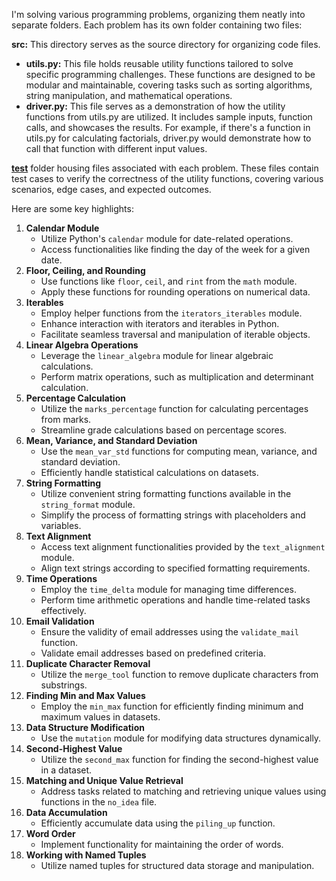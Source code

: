 I'm solving various programming problems, organizing them neatly into separate folders. Each problem has its own folder containing two files:



<strong>src:</strong> This directory serves as the source directory for organizing code files.

<ul>
  <li><strong>utils.py:</strong> This file holds reusable utility functions tailored to solve specific programming challenges. These functions are designed to be modular and maintainable, covering tasks such as sorting algorithms, string manipulation, and mathematical operations.</li>
  
  <li><strong>driver.py:</strong> This file serves as a demonstration of how the utility functions from utils.py are utilized. It includes sample inputs, function calls, and showcases the results. For example, if there's a function in utils.py for calculating factorials, driver.py would demonstrate how to call that function with different input values.</li>
</ul>

<strong><u>test</u></strong> folder housing files associated with each problem. These files contain test cases to verify the correctness of the utility functions, covering various scenarios, edge cases, and expected outcomes.


Here are some key highlights:

<ol>
    <li><strong>Calendar Module</strong>
        <ul>
            <li>Utilize Python's <code>calendar</code> module for date-related operations.</li>
            <li>Access functionalities like finding the day of the week for a given date.</li>
        </ul>
    </li>
    <li><strong>Floor, Ceiling, and Rounding</strong>
        <ul>
            <li>Use functions like <code>floor</code>, <code>ceil</code>, and <code>rint</code> from the <code>math</code> module.</li>
            <li>Apply these functions for rounding operations on numerical data.</li>
        </ul>
    </li>
    <li><strong>Iterables</strong>
        <ul>
            <li>Employ helper functions from the <code>iterators_iterables</code> module.</li>
            <li>Enhance interaction with iterators and iterables in Python.</li>
            <li>Facilitate seamless traversal and manipulation of iterable objects.</li>
        </ul>
    </li>
    <li><strong>Linear Algebra Operations</strong>
        <ul>
            <li>Leverage the <code>linear_algebra</code> module for linear algebraic calculations.</li>
            <li>Perform matrix operations, such as multiplication and determinant calculation.</li>
        </ul>
    </li>
    <li><strong>Percentage Calculation</strong>
        <ul>
            <li>Utilize the <code>marks_percentage</code> function for calculating percentages from marks.</li>
            <li>Streamline grade calculations based on percentage scores.</li>
        </ul>
    </li>
    <li><strong>Mean, Variance, and Standard Deviation</strong>
        <ul>
            <li>Use the <code>mean_var_std</code> functions for computing mean, variance, and standard deviation.</li>
            <li>Efficiently handle statistical calculations on datasets.</li>
        </ul>
    </li>
    <li><strong>String Formatting</strong>
        <ul>
            <li>Utilize convenient string formatting functions available in the <code>string_format</code> module.</li>
            <li>Simplify the process of formatting strings with placeholders and variables.</li>
        </ul>
    </li>
    <li><strong>Text Alignment</strong>
        <ul>
            <li>Access text alignment functionalities provided by the <code>text_alignment</code> module.</li>
            <li>Align text strings according to specified formatting requirements.</li>
        </ul>
    </li>
    <li><strong>Time Operations</strong>
        <ul>
            <li>Employ the <code>time_delta</code> module for managing time differences.</li>
            <li>Perform time arithmetic operations and handle time-related tasks effectively.</li>
        </ul>
    </li>
    <li><strong>Email Validation</strong>
        <ul>
            <li>Ensure the validity of email addresses using the <code>validate_mail</code> function.</li>
            <li>Validate email addresses based on predefined criteria.</li>
        </ul>
    </li>
    <li><strong>Duplicate Character Removal</strong>
        <ul>
            <li>Utilize the <code>merge_tool</code> function to remove duplicate characters from substrings.</li>
        </ul>
    </li>
    <li><strong>Finding Min and Max Values</strong>
        <ul>
            <li>Employ the <code>min_max</code> function for efficiently finding minimum and maximum values in datasets.</li>
        </ul>
    </li>
    <li><strong>Data Structure Modification</strong>
        <ul>
            <li>Use the <code>mutation</code> module for modifying data structures dynamically.</li>
        </ul>
    </li>
    <li><strong>Second-Highest Value</strong>
        <ul>
            <li>Utilize the <code>second_max</code> function for finding the second-highest value in a dataset.</li>
        </ul>
    </li>
    <li><strong>Matching and Unique Value Retrieval</strong>
        <ul>
            <li>Address tasks related to matching and retrieving unique values using functions in the <code>no_idea</code> file.</li>
        </ul>
    </li>
    <li><strong>Data Accumulation</strong>
        <ul>
            <li>Efficiently accumulate data using the <code>piling_up</code> function.</li>
        </ul>
    </li>
    <li><strong>Word Order</strong>
        <ul>
            <li>Implement functionality for maintaining the order of words.</li>
        </ul>
    </li>
    <li><strong>Working with Named Tuples</strong>
        <ul>
            <li>Utilize named tuples for structured data storage and manipulation.</li>
        </ul>
    </li>
</ol>
